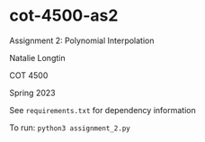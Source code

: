 # cot-4500-as2
Assignment 2: Polynomial Interpolation

Natalie Longtin

COT 4500

Spring 2023

See `requirements.txt` for dependency information

To run: `python3 assignment_2.py`
